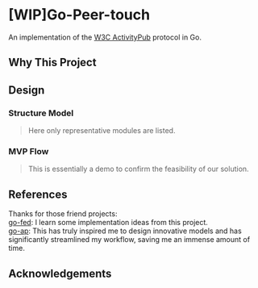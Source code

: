 # [WIP]Go-Peer-touch

An implementation of the [W3C ActivityPub](https://www.w3.org/TR/activitypub/) protocol in Go.

## Why This Project

## Design

### Structure Model
> Here only representative modules are listed.

### MVP Flow
> This is essentially a demo to confirm the feasibility of our solution.

## References
Thanks for those friend projects:  <br />
[go-fed](https://github.com/go-fed/activity): I learn some implementation ideas from this project. <br />
[go-ap](https://github.com/go-ap/activitypub): This has truly inspired me to design innovative models and has significantly streamlined my workflow, saving me an immense amount of time. <br />

## Acknowledgements

